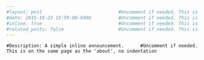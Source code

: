 ```yaml
---
#layout: post                            #Uncomment if needed. This is on the same page as the 'about'
#date: 2015-10-22 15:59:00-0400          #Uncomment if needed. This is on the same page as the 'about'
#inline: true                            #Uncomment if needed. This is on the same page as the 'about'
#related_posts: false                    #Uncomment if needed. This is on the same page as the 'about', change to true
---
```


    #Description: A simple inline announcement.      #Uncomment if needed. This is on the same page as the 'about', no indentation
